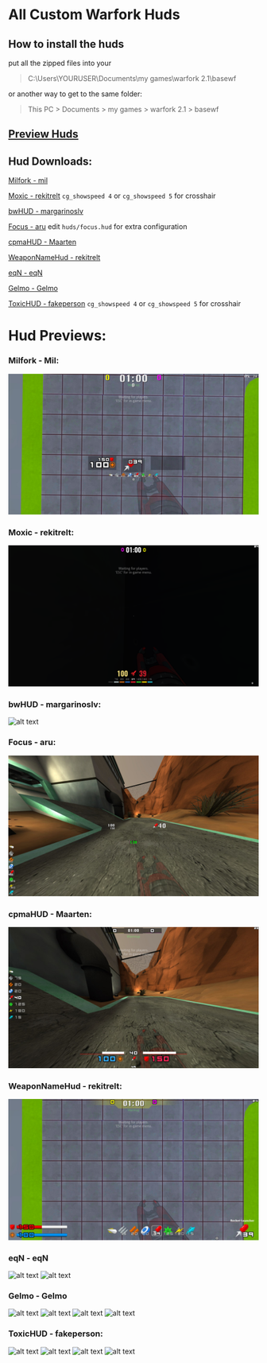 # All Custom Warfork Huds
## How to install the huds
put all the zipped files into your
> C:\Users\YOURUSER\Documents\my games\warfork 2.1\basewf

or another way to get to the same folder:

> This PC > Documents > my games > warfork 2.1 > basewf

## [Preview Huds](https://github.com/rekitrelt/WarforkHuds/blob/main/Hud%20previews/README.md)
## Hud Downloads:

[Milfork - mil](https://github.com/rekitrelt/WarforkHuds/releases/download/Release/milfork-mil.zip)

[Moxic - rekitrelt](https://github.com/rekitrelt/WarforkHuds/releases/download/Release/moxic-rekitrelt.zip) `cg_showspeed 4` or `cg_showspeed 5` for crosshair

[bwHUD - margarinoslv](https://github.com/margarinoslv/bwHUD/raw/main/BWHUD.pk3)

[Focus - aru](https://github.com/rekitrelt/WarforkHuds/releases/download/Release/Focus-aru.zip)
edit `huds/focus.hud` for extra configuration

[cpmaHUD - Maarten](https://github.com/rekitrelt/WarforkHuds/releases/download/Release/cpmaHUD-Maarten.rar)

[WeaponNameHud - rekitrelt](https://github.com/rekitrelt/WarforkHuds/releases/download/Release/WeaponNameHud-rekitrelt.zip)

[eqN - eqN](https://github.com/rekitrelt/WarforkHuds/releases/download/Release/eqN-eqN.zip)

[Gelmo - Gelmo](https://github.com/rekitrelt/WarforkHuds/releases/download/Release/WarforkHuds-Gelmo.zip)

[ToxicHUD - fakeperson](https://github.com/rekitrelt/WarforkHuds/releases/download/Release/toxicHUD-fakeperson.zip) `cg_showspeed 4` or `cg_showspeed 5` for crosshair


# Hud Previews:

### Milfork - Mil:
![alt text](https://github.com/rekitrelt/WarforkHuds/blob/main/Hud%20previews/milfork.jpg?raw=true)
### Moxic - rekitrelt:
![alt text](https://github.com/rekitrelt/WarforkHuds/blob/main/Hud%20previews/Moxic.png?raw=true)
### bwHUD - margarinoslv:
![alt text](https://user-images.githubusercontent.com/79981890/263778903-dcd87d51-9aa5-41f8-af00-b251fdf4974a.jpg)
### Focus - aru:
![alt text](https://github.com/rekitrelt/WarforkHuds/blob/main/Hud%20previews/Focus.jpg?raw=true)
### cpmaHUD - Maarten:
![alt text](https://github.com/rekitrelt/WarforkHuds/blob/main/Hud%20previews/cpma.jpg?raw=true)
### WeaponNameHud - rekitrelt:
![alt text](https://github.com/rekitrelt/WarforkHuds/blob/main/Hud%20previews/WeaponNameHud.jpg?raw=true)
### eqN - eqN
![alt text](https://cdn.discordapp.com/attachments/1144432352446136382/1145898008970530926/20230828150007_2.jpg)
![alt text](https://cdn.discordapp.com/attachments/1144432352446136382/1145898070450634752/20230828150404_1.jpg)
### Gelmo - Gelmo
![alt text](https://cdn.discordapp.com/attachments/1145541732554002556/1145811681012887673/20230828140525_1.jpg)
![alt text](https://cdn.discordapp.com/attachments/1145541732554002556/1145810873936519290/20230828134540_1.jpg)
![alt text](https://cdn.discordapp.com/attachments/1145541732554002556/1145810874217550066/20230828134953_1.jpg)
![alt text](https://cdn.discordapp.com/attachments/1145541732554002556/1145810874460799086/20230828135658_1.jpg)
### ToxicHUD - fakeperson:
![alt text](https://cdn.discordapp.com/attachments/1143609877575520438/1144503615491424316/1.jpg)
![alt text](https://cdn.discordapp.com/attachments/1143609877575520438/1144503615738892328/2.jpg)
![alt text](https://cdn.discordapp.com/attachments/1143609877575520438/1144503615982149723/3.jpg)
![alt text](https://cdn.discordapp.com/attachments/1143609877575520438/1144503616196067379/4.jpg)
